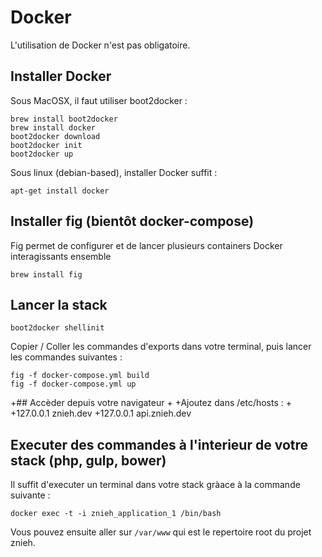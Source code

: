 # Docker

L'utilisation de Docker n'est pas obligatoire.

## Installer Docker

Sous MacOSX, il faut utiliser boot2docker :

```
brew install boot2docker
brew install docker
boot2docker download
boot2docker init
boot2docker up
```

Sous linux (debian-based), installer Docker suffit :
```
apt-get install docker
```


## Installer fig (bientôt docker-compose)

Fig permet de configurer et de lancer plusieurs containers Docker interagissants ensemble

```
brew install fig
```

## Lancer la stack

```
boot2docker shellinit
```

Copier / Coller les commandes d'exports dans votre terminal, puis lancer les commandes suivantes :

```
fig -f docker-compose.yml build
fig -f docker-compose.yml up
```

+## Accèder depuis votre navigateur
+
+Ajoutez dans /etc/hosts :
+
+127.0.0.1      znieh.dev
+127.0.0.1      api.znieh.dev

## Executer des commandes à l'interieur de votre stack (php, gulp, bower)

Il suffit d'executer un terminal dans votre stack gràace à la commande suivante :

```
docker exec -t -i znieh_application_1 /bin/bash
```

Vous pouvez ensuite aller sur `/var/www` qui est le repertoire root du projet znieh.
